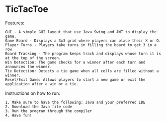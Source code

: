 # TicTacToe

Features:

    GUI - A simple GUI layout that use Java Swing and AWT to display the game.
    Game Board - Displays a 3x3 grid where players can place their X or O.
    Player Turns - Players take turns in filling the board to get 3 in a row
    Board Tracking - The program keeps track and displays whose turn it is at the top of the screen.
    Win Detection: The game checks for a winner after each turn and announces the winner.
    Tie Detection: Detects a tie game when all cells are filled without a winner.
    Reset/Exit Game: Allows players to start a new game or exit the application after a win or a tie.

Instructions on how to run:

    1. Make sure to have the following: Java and your preferred IDE
    2. Download the Java file code
    3. Run the program through the compiler
    4. Have fun!
